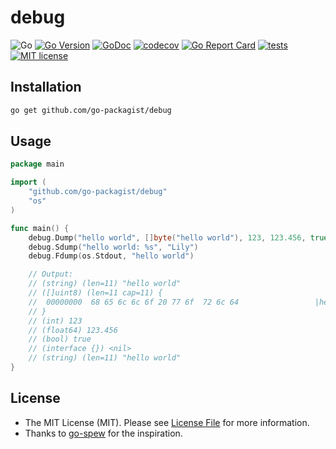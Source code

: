 # debug

![Go](https://badgen.net/badge/Go/%3E=1.17/orange)
[![Go Version](https://badgen.net/github/release/go-packagist/debug/stable)](https://github.com/go-packagist/debug/releases)
[![GoDoc](https://pkg.go.dev/badge/github.com/go-packagist/debug)](https://pkg.go.dev/github.com/go-packagist/debug)
[![codecov](https://codecov.io/gh/go-packagist/debug/branch/master/graph/badge.svg?token=5TWGQ9DIRU)](https://codecov.io/gh/go-packagist/debug)
[![Go Report Card](https://goreportcard.com/badge/github.com/go-packagist/debug)](https://goreportcard.com/report/github.com/go-packagist/debug)
[![tests](https://github.com/go-packagist/debug/actions/workflows/go.yml/badge.svg)](https://github.com/go-packagist/debug/actions/workflows/go.yml)
[![MIT license](https://img.shields.io/badge/license-MIT-brightgreen.svg)](https://opensource.org/licenses/MIT)

## Installation

```bash
go get github.com/go-packagist/debug
```

## Usage

```go
package main

import (
	"github.com/go-packagist/debug"
	"os"
)

func main() {
	debug.Dump("hello world", []byte("hello world"), 123, 123.456, true, nil)
	debug.Sdump("hello world: %s", "Lily")
	debug.Fdump(os.Stdout, "hello world")

	// Output:
	// (string) (len=11) "hello world"
	// ([]uint8) (len=11 cap=11) {
	// 	00000000  68 65 6c 6c 6f 20 77 6f  72 6c 64                 |hello world|
	// }
	// (int) 123
	// (float64) 123.456
	// (bool) true
	// (interface {}) <nil>
	// (string) (len=11) "hello world"
}
```

## License

- The MIT License (MIT). Please see [License File](LICENSE) for more information.
- Thanks to [go-spew](https://github.com/davecgh/go-spew) for the inspiration.
